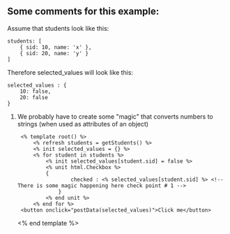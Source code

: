 ## Some comments for this example:

Assume that students look like this:

	students: [
		{ sid: 10, name: 'x' },
	    { sid: 20, name: 'y' }
	]
	
Therefore selected_values will look like this:

	selected_values : {
		10: false,
		20: false
	}
	
1. We probably have to create some "magic" that converts numbers to strings (when used as attributes of an object)

 

		<% template root() %>
			<% refresh students = getStudents() %>
			<% init selected_values = {} %>
			<% for student in students %>
				<% init selected_values[student.sid] = false %>
				<% unit html.Checkbox %>
	        	{
		            	checked : <% selected_values[student.sid] %> <!-- There is some magic happening here check point # 1 -->
		        	}
				<% end unit %>
			<% end for %>
		<button onclick="postData(selected_values)">Click me</button>
	<% end template %>
